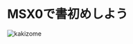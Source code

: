 # MSX0で書初めしよう

![kakizome](https://github.com/msx-sample-code-space/for_msx0/assets/124578804/caa41d26-c702-417e-bca2-9b3b9de74354)

